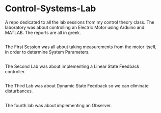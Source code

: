 # Control-Systems-Lab
A repo dedicated to all the lab sessions from my control theory class.
The laboratory was about controlling an Electric Motor using Arduino and MATLAB. The reports are all in greek.
##
The First Session was all about taking measurements from the motor itself, in order to determine System Parameters.
##
The Second Lab was about implementing a Linear State Feedback controller.
##
The Third Lab was about Dynamic State Feedback so we can eliminate disturbances.
##
The fourth lab was about implementing an Observer.

